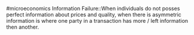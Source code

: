 #microeconomics 
Information Failure::When individuals do not posses perfect information about prices and quality, when there is asymmetric information is where one party in a transaction has more / left information then another. 